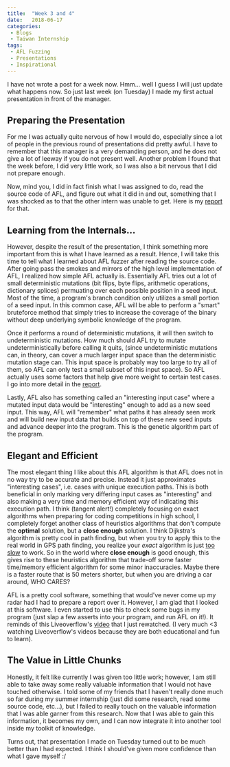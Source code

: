 ```yaml
---
title:  "Week 3 and 4"
date:   2018-06-17
categories:
 - Blogs
 - Taiwan Internship
tags: 
 - AFL Fuzzing
 - Presentations
 - Inspirational
---
```


I have not wrote a post for a week now. Hmm... well I guess I will just update
what happens now. So just last week (on Tuesday) I made my first actual
presentation in front of the manager. 

## Preparing the Presentation
For me I was actually quite nervous of how I would do, especially since a lot of
people in the previous round of presentations did pretty awful. I have to
remember that this manager is a very demanding person, and he does not give a
lot of leeway if you do not present well. Another problem I found that the week
before, I did very little work, so I was also a bit nervous that I did not
prepare enough. 

Now, mind you, I did in fact finish what I was assigned to do, read the source
code of AFL, and figure out what it did in and out, something that I was shocked
as to that the other intern was unable to get. Here is my [report][1] for that. 

## Learning from the Internals...
However, despite the result of the presentation, I think something more
important from this is what I have learned as a result. Hence, I will take this
time to tell what I learned about AFL fuzzer after reading the source code.
After going pass the smokes and mirrors of the high level implementation of AFL,
I realized how simple AFL actually is.  Essentially AFL tries out a lot of small
deterministic mutations (bit flips, byte flips, arithmetic operations,
dictionary splices) permuating over each possible position in a seed input. Most
of the time, a program's branch condition only utilizes a small portion of a
seed input. In this common case, AFL will be able to perform a "smart"
bruteforce method that simply tries to increase the coverage of the binary
without deep underlying symbolic knowledge of the program. 

Once it performs a round of deterministic mutations, it will then switch to
undeterministic mutations. How much should AFL try to mutate undeterministically
before calling it quits, (since undeterministic mutations can, in theory, can
cover a much larger input space than the deterministic mutation stage can. This
input space is probably way too large to try all of them, so AFL can only test a
small subset of this input space). So AFL actually uses some factors that help
give more weight to certain test cases. I go into more detail in the
[report][2]. 

Lastly, AFL also has something called an "interesting input case" where a
mutated input data would be "interesting" enough to add as a new seed input.
This way, AFL will "remember" what paths it has already seen work and will build
new input data that builds on top of these new seed inputs and advance deeper
into the program. This is the genetic algorithm part of the program.

## Elegant and Efficient
The most elegant thing I like about this AFL algorithm is that AFL does not in
no way try to be accurate and precise. Instead it just approximates "interesting
cases", i.e. cases with unique execution paths. This is both beneficial in only
marking very differing input cases as "interesting" and also making a very time
and memory efficient way of indicating this execution path. I think (tangent
alert!) completely focusing on exact algorithms when preparing for coding
competitions in high school, I completely forget another class of heuristics
algorithms that don't compute the **optimal** solution, but a **close enough**
solution. I think Dijkstra's algorithm is pretty cool in path finding, but when
you try to apply this to the real world in GPS path finding, you realize your
*exact* algorithm is just <u>too slow</u> to work. So in the world where **close
enough** is good enough, this gives rise to these heuristics algorithm that
trade-off some faster time/memory efficient algorithm for some minor
inaccuracies. Maybe there is a faster route that is 50 meters shorter, but when
you are driving a car around, WHO CARES?

AFL is a pretty cool software, something that would've never come up my radar
had I had to prepare a report over it. However, I am glad that I looked at this
software. I even started to use this to check some bugs in my program (just slap
a few asserts into your program, and run AFL on it!). It reminds of this
Liveoverflow's [video][3] that I just rewatched. (I very much <3 watching
Liveoverflow's videos because they are both educational and fun to learn). 

## The Value in Little Chunks
Honestly, it felt like currently I was given too little work; however, I am
still able to take away some really valuable information that I would not have
touched otherwise. I told some of my friends that I haven't really done much so
far during my summer internship (just did some research, read some source code,
etc...), but I failed to really touch on the valuable information that I was
able garner from this research. Now that I was able to gain this information, it
becomes my own, and I can now integrate it into another tool inside my toolkit
of knowledge.

Turns out, that presentation I made on Tuesday turned out to be much better than
I had expected. I think I should've given more confidence than what I gave
myself :/

[1]: https://gist.github.com/theKidOfArcrania/b911fa586ef9b6ddcd1303c169cb5269
[2]: https://gist.github.com/theKidOfArcrania/b911fa586ef9b6ddcd1303c169cb5269#performance-score
[3]: https://www.youtube.com/watch?v=2TofunAI6fU
